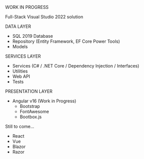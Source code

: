 WORK IN PROGRESS

Full-Stack Visual Studio 2022 solution

DATA LAYER
- SQL 2019 Database
- Repository (Entity Framework, EF Core Power Tools)
- Models

SERVICES LAYER
- Services (C# / .NET Core / Dependency Injection / Interfaces)
- Utilities
- Web API
- Tests

PRESENTATION LAYER
- Angular v16 (Work in Progress)
  - Bootstrap
  - FontAwesome
  - Bootbox.js

Still to come...
  - React
  - Vue
  - Blazor
  - Razor
